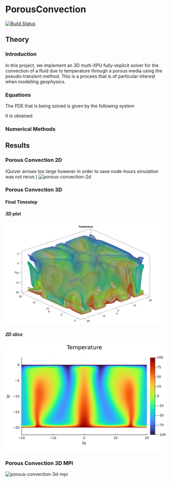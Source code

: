 # PorousConvection

[![Build Status](https://github.com/kszenes/pde-on-gpu-szenes/actions/workflows/CI.yml/badge.svg?branch=main)](https://github.com/kszenes/pde-on-gpu-szenes/actions/workflows/CI.yml?query=branch%3Amain)

## Theory

### Introduction
In this project, we implement an 3D multi-XPU fully-implicit solver for the convection of a fluid due to temperature through a porous media using the pseudo-transient method.
This is a procees that is of particular interest when modelling geophysics.

### Equations
The PDE that is being solved is given by the following system

It is obtained 



### Numerical Methods

## Results

### Porous Convection 2D
(Quiver arrows too large however in order to save node-hours simulation was not rerun.)
![porous-convection-2d](docs/2d_porous_long.gif)

### Porous Convection 3D

#### Final Timestep
##### 3D plot
![porous-convection-3d](docs/T_3D.png)
##### 2D slice
![porous-convection-3d-slice](docs/T_slice.png)

### Porous Convection 3D MPI
![porous-convection-3d-mpi](docs/porous-3d-multixpu.gif)

